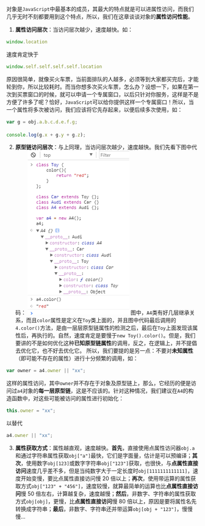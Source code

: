 对象是`JavaScript`中最基本的成员，其最大的特点就是可以进属性访问，而我们几乎无时不刻都要用到这个特点，所以，我们在这章谈谈对象的**属性访问性能**。

1. **属性访问层次**：当访问层次越少，速度越快。如：
```js
window.location
```
速度肯定快于
```js
window.self.self.self.self.location
```
原因很简单，就像买火车票，当前面排队的人越多，必须等到大家都买完后，才能轮到你，所以比较耗时。而当你想多次买火车票，怎么办？设想一下，如果在第一次到买票窗口的时候，就可以申请一个专属窗口，以后只针对你服务，这样是不是方便了许多了呢？恰好，`JavaScript`可以给你提供这样一个专属窗口！所以，当一个属性将多次被访问，我们应该将它先存起来，以便后续多次使用，如：
```js
var g = obj.a.b.c.d.e.f.g;

console.log(g.x + g.y + g.z);
```

2. **原型链访问层次**：与上同理，当访问层次越少，速度越快。我们先看下图中代码：
![示例图](doc/profile/image/object-prototype.png)
图中，`A4`类有好几层继承关系，而且`color`属性是定义在`Toy`类上面的，并且图中代码最后调用的`4.color()`方法，是由一层层原型链属性的检测之后，最后在`Toy`上面发现该属性后，再执行的。自然，速度肯定是要慢于`new Toy().color()`。但是，我们要讲的不是如何优化这种**已知原型链属性**的调用，反之，在逻辑上，并不提倡去优化它，也不好去优化它。
所以，我们要提的是另一点：不要对**未知属性**（即可能不存在的属性）进行十分频繁的调用，如：
```js
var owner = a4.owner || "xx";
```
这样的属性访问，其中`owner`并不存在于对象及原型链上，那么，它经历的便是访问过`a4`对象的**每一层原型链**，这是不应该的。针对这种情况，我们建议在`A4`的构造函数中，对这些可能被访问的属性进行初始化：
```js
this.owner = "xx";
```
以替代
```js
a4.owner || "xx";
```

3. **属性获取方式**：属性越直观，速度越快。**首先**，直接使用点属性访问器`obj.a`和通过字符串属性获取`obj["a"]`最快，它们是字面量，估计是可以预编译；**其次**，使用数字`obj[123]`或数字字符串`obj["123"]`获取，也很快，与**点属性直接访问**速度几乎差不多，但是当纯数字大于一定长度时`obj[1111111111111]`，速度开始变慢，要比点属性直接访问慢 20 倍以上；**再次**，使用带运算的属性获取方式`obj["123" + "456"]`，速度较慢，就算最简单的运算也比**点属性直接访问**慢 50 倍左右，计算越复杂，速度越慢；**然后**，非数字、字符串的属性获取方式`obj[obj]`，更慢，比**点属性直接访问**慢 80 倍以上，原因是要将属性名先转换成字符串；**最后**，非数字、字符串还并带运算`obj[obj + "123"]`，慢慢慢...